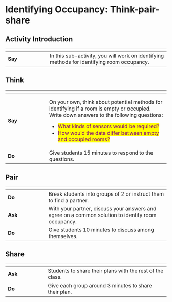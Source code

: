 # Identifying Occupancy: Think-pair-share

## **Activity Introduction**

<table data-header-hidden><thead><tr><th width="115"></th><th></th></tr></thead><tbody><tr><td><strong>Say</strong></td><td>In this sub-activity, you will work on identifying methods for identifying room occupancy. </td></tr></tbody></table>

&#x20;

## **Think**

<table data-header-hidden><thead><tr><th width="113"></th><th></th></tr></thead><tbody><tr><td><strong>Say</strong></td><td><p>On your own, think about potential methods for identifying if a room is empty or occupied. Write down answers to the following questions:</p><ul><li><mark style="color:purple;">What kinds of sensors would be required?</mark></li><li> <mark style="color:purple;">How would the data differ between empty and occupied rooms?</mark></li></ul></td></tr><tr><td><strong>Do</strong></td><td>Give students 15 minutes to respond to the questions.</td></tr></tbody></table>

&#x20;

## **Pair**

<table data-header-hidden><thead><tr><th width="111"></th><th></th></tr></thead><tbody><tr><td><strong>Do</strong></td><td>Break students into groups of 2 or instruct them to find a partner.</td></tr><tr><td><strong>Ask</strong></td><td>With your partner, discuss your answers and agree on a common solution to identify room occupancy.</td></tr><tr><td><strong>Do</strong></td><td>Give students 10 minutes to discuss among themselves.</td></tr></tbody></table>

&#x20;

## **Share**

<table data-header-hidden><thead><tr><th width="109"></th><th></th></tr></thead><tbody><tr><td><strong>Ask</strong></td><td>Students to share their plans with the rest of the class.</td></tr><tr><td><strong>Do</strong></td><td>Give each group around 3 minutes to share their plan.</td></tr></tbody></table>
